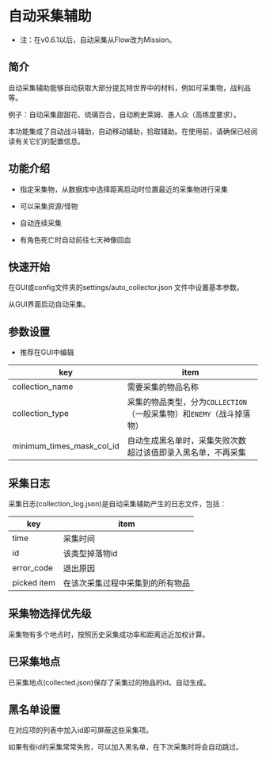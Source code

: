# 自动采集辅助

- 注：在v0.6.1以后，自动采集从Flow改为Mission。

## 简介

自动采集辅助能够自动获取大部分提瓦特世界中的材料，例如可采集物，战利品等。

例子：自动采集甜甜花、琉璃百合，自动刷史莱姆、愚人众（高练度要求）。

本功能集成了自动战斗辅助，自动移动辅助，拾取辅助。在使用前，请确保已经阅读有关它们的配置信息。

## 功能介绍

- 指定采集物，从数据库中选择距离启动时位置最近的采集物进行采集

- 可以采集资源/怪物

- 自动连续采集

- 有角色死亡时自动前往七天神像回血

## 快速开始

在GUI或config文件夹的settings/auto_collector.json 文件中设置基本参数。

从GUI界面启动自动采集。

## 参数设置

- 推荐在GUI中编辑

| key         | item             |
|-------------|------------------|
| collection_name        | 需要采集的物品名称             |
| collection_type    | 采集的物品类型，分为`COLLECTION`（一般采集物）和`ENEMY`（战斗掉落物）|
| minimum_times_mask_col_id | 自动生成黑名单时，采集失败次数超过该值即录入黑名单，不再采集|

## 采集日志

采集日志(collection_log.json)是自动采集辅助产生的日志文件，包括：

| key         | item             |
|-------------|------------------|
| time        | 采集时间             |
| id          | 该类型掉落物id         |
| error_code  | 退出原因             |
| picked item | 在该次采集过程中采集到的所有物品 |

## 采集物选择优先级

采集物有多个地点时，按照历史采集成功率和距离远近加权计算。

## 已采集地点

已采集地点(collected.json)保存了采集过的物品的id。自动生成。

## 黑名单设置

在对应项的列表中加入id即可屏蔽这些采集项。

如果有些id的采集常常失败，可以加入黑名单，在下次采集时将会自动跳过。

